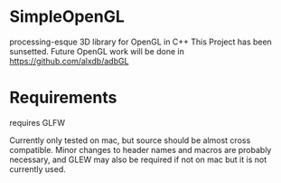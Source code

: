 # SimpleOpenGL
processing-esque 3D library for OpenGL in C++
This Project has been sunsetted. Future OpenGL work will be done in https://github.com/alxdb/adbGL

# Requirements
requires GLFW

Currently only tested on mac, but source should be almost cross compatible. Minor changes to header names and macros are probably necessary, and GLEW may also be required if not on mac but it is not currently used.
